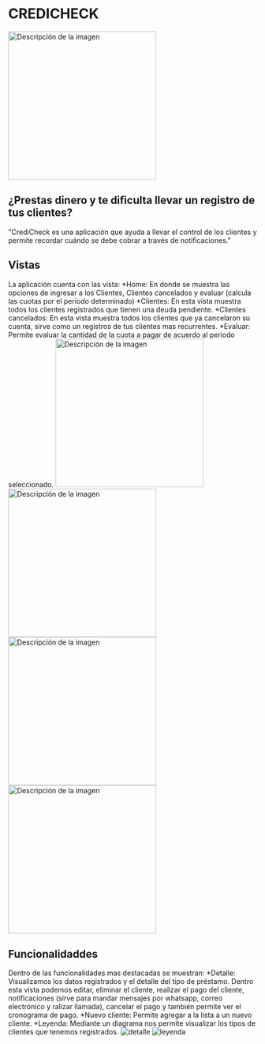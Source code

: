 # CREDICHECK
<img src="https://github.com/ETorresSacha/appEvaluarCliente/assets/122553836/9dc12dd4-cf5b-4617-9f1c-05b4d9f93df1" alt="Descripción de la imagen" width="300">


## ¿Prestas dinero y te dificulta llevar un registro de tus clientes?
"CrediCheck es una aplicación que ayuda a llevar el control de los clientes y permite recordar cuándo se debe cobrar a través de notificaciones."

## Vistas
La aplicación cuenta con las vista:
*Home: En donde se muestra las opciones de ingresar a los Clientes, Clientes cancelados y evaluar (calcula las cuotas por el periodo determinado)
*Clientes: En esta vista muestra todos los clientes registrados que tienen una deuda pendiente.
*Clientes cancelados: En esta vista muestra todos los clientes que ya cancelaron su cuenta, sirve como un registros de tus clientes mas recurrentes.
*Evaluar: Permite evaluar la cantidad de la cuota a pagar de acuerdo al periodo seleccionado.
<img src="https://github.com/ETorresSacha/appEvaluarCliente/assets/122553836/4b6f11a2-3ce1-47bf-931d-a2793114f0d3" alt="Descripción de la imagen" width="300">
<img src="https://github.com/ETorresSacha/appEvaluarCliente/assets/122553836/e6fedbca-7a02-4e68-bfc9-077ed168f70a" alt="Descripción de la imagen" width="300">
<img src="https://github.com/ETorresSacha/appEvaluarCliente/assets/122553836/b20c36b8-53b7-4c81-800d-dd8afbd1d465" alt="Descripción de la imagen" width="300">
<img src="https://github.com/ETorresSacha/appEvaluarCliente/assets/122553836/5e785c0a-c700-4084-a809-3a95a4daafe1" alt="Descripción de la imagen" width="300">



## Funcionalidaddes
Dentro de las funcionalidades mas destacadas se muestran:
*Detalle: Visualizamos los datos registrados y el detalle del tipo de préstamo. Dentro esta vista podemos editar, eliminar el cliente, realizar el pago del cliente, notificaciones (sirve para mandar mensajes
por whatsapp, correo electrónico y ralizar llamada), cancelar el pago y también permite ver el cronograma de pago.
*Nuevo  cliente: Permite agregar a la lista a un nuevo cliente.
*Leyenda: Mediante un diagrama nos permite visualizar los tipos de clientes que tenemos registrados.
![detalle](https://github.com/ETorresSacha/appEvaluarCliente/assets/122553836/3f4ff3c1-2d12-4799-9b4e-ecf8b2f11557)
![leyenda](https://github.com/ETorresSacha/appEvaluarCliente/assets/122553836/a8144880-8e1c-43e2-8852-1f8e7c1ed785)
